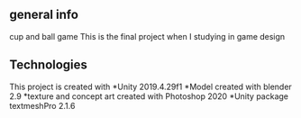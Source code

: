 ## general info
cup and ball game
This is the final project when I studying in game design 
## Technologies
This project is created with 
*Unity 2019.4.29f1
*Model created with blender 2.9
*texture and concept art created with Photoshop 2020
*Unity package textmeshPro 2.1.6
